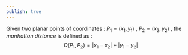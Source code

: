 ```yaml
---
publish: true
---
```

Given two planar points of coordinates : $P_1 = (x_1, y_1)$ , $P_2 = (x_2, y_2)$ , the *manhattan distance* is defined as : 
$$D(P_1, P_2) = |x_1-x_2| + |y_1-y_2|$$
